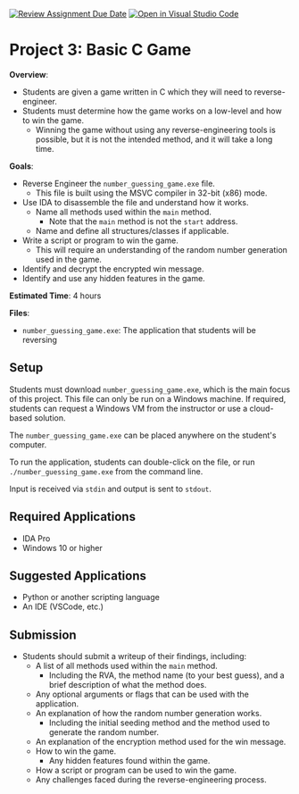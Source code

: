 [![Review Assignment Due Date](https://classroom.github.com/assets/deadline-readme-button-24ddc0f5d75046c5622901739e7c5dd533143b0c8e959d652212380cedb1ea36.svg)](https://classroom.github.com/a/Vgt0xfsF)
[![Open in Visual Studio Code](https://classroom.github.com/assets/open-in-vscode-718a45dd9cf7e7f842a935f5ebbe5719a5e09af4491e668f4dbf3b35d5cca122.svg)](https://classroom.github.com/online_ide?assignment_repo_id=13941640&assignment_repo_type=AssignmentRepo)
# Project 3: Basic C Game
**Overview**: 
 - Students are given a game written in C which they will need to reverse-engineer.
 - Students must determine how the game works on a low-level and how to win the game.
   - Winning the game without using any reverse-engineering tools is possible, but it is not the intended method, and it will take a long time.

**Goals**:
- Reverse Engineer the `number_guessing_game.exe` file.
  - This file is built using the MSVC compiler in 32-bit (x86) mode.
- Use IDA to disassemble the file and understand how it works.
  - Name all methods used within the `main` method.
    - Note that the `main` method is not the `start` address.
  - Name and define all structures/classes if applicable.
- Write  a script or program to win the game.
  - This will require an understanding of the random number generation used in the game.
- Identify and decrypt the encrypted win message.
- Identify and use any hidden features in the game.

**Estimated Time**: 4 hours

**Files**:
 - `number_guessing_game.exe`: The application that students will be reversing

## Setup
Students must download `number_guessing_game.exe`, which is the main focus of this project.
This file can only be run on a Windows machine. If required, students can request a Windows VM from the instructor or use a cloud-based solution.

The `number_guessing_game.exe` can be placed anywhere on the student's computer.

To run the application, students can double-click on the file, or run `./number_guessing_game.exe` from the command line.

Input is received via `stdin` and output is sent to `stdout`.

## Required Applications
  - IDA Pro
  - Windows 10 or higher

## Suggested Applications
- Python or another scripting language
- An IDE (VSCode, etc.)

## Submission
- Students should submit a writeup of their findings, including:
  - A list of all methods used within the `main` method.
    - Including the RVA, the method name (to your best guess), and a brief description of what the method does.
  - Any optional arguments or flags that can be used with the application.
  - An explanation of how the random number generation works.
    - Including the initial seeding method and the method used to generate the random number.
  - An explanation of the encryption method used for the win message.
  - How to win the game.
    - Any hidden features found within the game.
  - How a script or program can be used to win the game.
  - Any challenges faced during the reverse-engineering process.